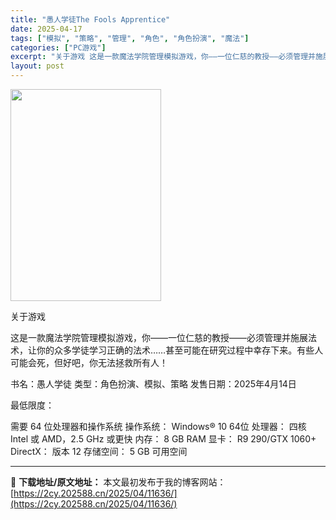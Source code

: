 ```yaml
---
title: "愚人学徒The Fools Apprentice"
date: 2025-04-17
tags: ["模拟", "策略", "管理", "角色", "角色扮演", "魔法"]
categories: ["PC游戏"]
excerpt: "关于游戏 这是一款魔法学院管理模拟游戏，你——一位仁慈的教授——必须管理并施展法术，让你的众多学徒学习正确的法术……甚至可能在研究过程中幸存下来。有些人可能会死，但好吧，你无法拯救所有人！ 书名：愚人学徒 类型：角色扮演、模拟、策略 发售日期：2025年4月14日 最低限度： 需要 64 位处理器和&hellip;"
layout: post
---
```


<img class="aligncenter size-full wp-image-11637" src="https://2cy.202588.cn/wp-content/uploads/2025/04/2025041706081624.jpg" alt="" width="241" height="339" />

关于游戏

这是一款魔法学院管理模拟游戏，你——一位仁慈的教授——必须管理并施展法术，让你的众多学徒学习正确的法术……甚至可能在研究过程中幸存下来。有些人可能会死，但好吧，你无法拯救所有人！

书名：愚人学徒
类型：角色扮演、模拟、策略
发售日期：2025年4月14日

最低限度：

需要 64 位处理器和操作系统
操作系统： Windows® 10 64位
处理器： 四核 Intel 或 AMD，2.5 GHz 或更快
内存： 8 GB RAM
显卡： R9 290/GTX 1060+
DirectX： 版本 12
存储空间： 5 GB 可用空间

---
📖 **下载地址/原文地址：** 本文最初发布于我的博客网站：[https://2cy.202588.cn/2025/04/11636/](https://2cy.202588.cn/2025/04/11636/)
